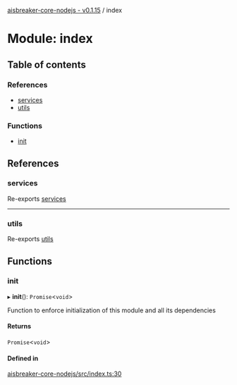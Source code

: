 [aisbreaker-core-nodejs - v0.1.15](../README.md) / index

# Module: index

## Table of contents

### References

- [services](index.md#services)
- [utils](index.md#utils)

### Functions

- [init](index.md#init)

## References

### services

Re-exports [services](services.md)

___

### utils

Re-exports [utils](utils.md)

## Functions

### init

▸ **init**(): `Promise`<`void`\>

Function to enforce initialization of this module
and all its dependencies

#### Returns

`Promise`<`void`\>

#### Defined in

[aisbreaker-core-nodejs/src/index.ts:30](https://github.com/aisbreaker/aisbreaker-js/blob/develop/packages/aisbreaker-core-nodejs/src/index.ts#L30)
